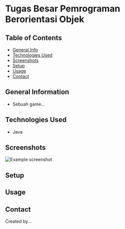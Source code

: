 # Tugas Besar Pemrograman Berorientasi Objek

## Table of Contents

- [General Info](#general-information)
- [Technologies Used](#technologies-used)
- [Screenshots](#screenshots)
- [Setup](#setup)
- [Usage](#usage)
- [Contact](#Contact)

## General Information

- Sebuah game...

## Technologies Used

- Java

## Screenshots

![Example screenshot](./img/screenshot.png)

## Setup

## Usage

## Contact

Created by...
